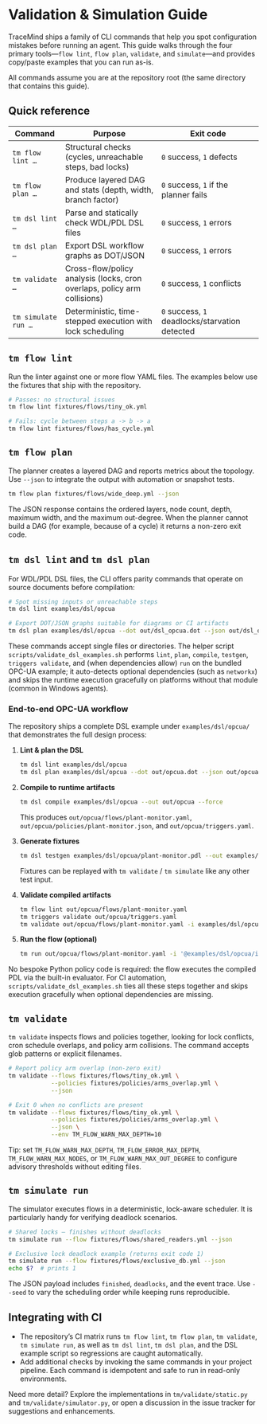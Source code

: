 # Validation & Simulation Guide

TraceMind ships a family of CLI commands that help you spot configuration mistakes before running an agent.  This guide walks through the four primary tools—`flow lint`, `flow plan`, `validate`, and `simulate`—and provides copy/paste examples that you can run as-is.

All commands assume you are at the repository root (the same directory that contains this guide).

## Quick reference

| Command | Purpose | Exit code |
|---------|---------|-----------|
| `tm flow lint …` | Structural checks (cycles, unreachable steps, bad locks) | `0` success, `1` defects |
| `tm flow plan …` | Produce layered DAG and stats (depth, width, branch factor) | `0` success, `1` if the planner fails |
| `tm dsl lint …` | Parse and statically check WDL/PDL DSL files | `0` success, `1` errors |
| `tm dsl plan …` | Export DSL workflow graphs as DOT/JSON | `0` success, `1` errors |
| `tm validate …` | Cross-flow/policy analysis (locks, cron overlaps, policy arm collisions) | `0` success, `1` conflicts |
| `tm simulate run …` | Deterministic, time-stepped execution with lock scheduling | `0` success, `1` deadlocks/starvation detected |

## `tm flow lint`

Run the linter against one or more flow YAML files.  The examples below use the fixtures that ship with the repository.

```bash
# Passes: no structural issues
tm flow lint fixtures/flows/tiny_ok.yml

# Fails: cycle between steps a -> b -> a
tm flow lint fixtures/flows/has_cycle.yml
```

## `tm flow plan`

The planner creates a layered DAG and reports metrics about the topology.  Use `--json` to integrate the output with automation or snapshot tests.

```bash
tm flow plan fixtures/flows/wide_deep.yml --json
```

The JSON response contains the ordered layers, node count, depth, maximum width, and the maximum out-degree.  When the planner cannot build a DAG (for example, because of a cycle) it returns a non-zero exit code.

## `tm dsl lint` and `tm dsl plan`

For WDL/PDL DSL files, the CLI offers parity commands that operate on source documents before compilation:

```bash
# Spot missing inputs or unreachable steps
tm dsl lint examples/dsl/opcua

# Export DOT/JSON graphs suitable for diagrams or CI artifacts
tm dsl plan examples/dsl/opcua --dot out/dsl_opcua.dot --json out/dsl_opcua.json
```

These commands accept single files or directories. The helper script `scripts/validate_dsl_examples.sh` performs `lint`, `plan`, `compile`, `testgen`, `triggers validate`, and (when dependencies allow) `run` on the bundled OPC-UA example; it auto-detects optional dependencies (such as `networkx`) and skips the runtime execution gracefully on platforms without that module (common in Windows agents).

### End-to-end OPC-UA workflow

The repository ships a complete DSL example under `examples/dsl/opcua/` that demonstrates the full design process:

1. **Lint & plan the DSL**
   ```bash
   tm dsl lint examples/dsl/opcua
   tm dsl plan examples/dsl/opcua --dot out/opcua.dot --json out/opcua.json
   ```

2. **Compile to runtime artifacts**
   ```bash
   tm dsl compile examples/dsl/opcua --out out/opcua --force
   ```
   This produces `out/opcua/flows/plant-monitor.yaml`, `out/opcua/policies/plant-monitor.json`, and `out/opcua/triggers.yaml`.

3. **Generate fixtures**
   ```bash
   tm dsl testgen examples/dsl/opcua/plant-monitor.pdl --out examples/fixtures/opcua
   ```
   Fixtures can be replayed with `tm validate` / `tm simulate` like any other test input.

4. **Validate compiled artifacts**
   ```bash
   tm flow lint out/opcua/flows/plant-monitor.yaml
   tm triggers validate out/opcua/triggers.yaml
   tm validate out/opcua/flows/plant-monitor.yaml -i examples/dsl/opcua/input.json
   ```

5. **Run the flow (optional)**
   ```bash
   tm run out/opcua/flows/plant-monitor.yaml -i '@examples/dsl/opcua/input.json'
   ```

No bespoke Python policy code is required: the flow executes the compiled PDL via the built-in evaluator.  For CI automation, `scripts/validate_dsl_examples.sh` ties all these steps together and skips execution gracefully when optional dependencies are missing.

## `tm validate`

`tm validate` inspects flows and policies together, looking for lock conflicts, cron schedule overlaps, and policy arm collisions.  The command accepts glob patterns or explicit filenames.

```bash
# Report policy arm overlap (non-zero exit)
tm validate --flows fixtures/flows/tiny_ok.yml \
            --policies fixtures/policies/arms_overlap.yml \
            --json

# Exit 0 when no conflicts are present
tm validate --flows fixtures/flows/tiny_ok.yml \
            --policies fixtures/policies/arms_overlap.yml \
            --json \
            --env TM_FLOW_WARN_MAX_DEPTH=10
```

Tip: set `TM_FLOW_WARN_MAX_DEPTH`, `TM_FLOW_ERROR_MAX_DEPTH`, `TM_FLOW_WARN_MAX_NODES`, or `TM_FLOW_WARN_MAX_OUT_DEGREE` to configure advisory thresholds without editing files.

## `tm simulate run`

The simulator executes flows in a deterministic, lock-aware scheduler.  It is particularly handy for verifying deadlock scenarios.

```bash
# Shared locks – finishes without deadlocks
tm simulate run --flow fixtures/flows/shared_readers.yml --json

# Exclusive lock deadlock example (returns exit code 1)
tm simulate run --flow fixtures/flows/exclusive_db.yml --json
echo $?  # prints 1
```

The JSON payload includes `finished`, `deadlocks`, and the event trace.  Use `--seed` to vary the scheduling order while keeping runs reproducible.

## Integrating with CI

- The repository’s CI matrix runs `tm flow lint`, `tm flow plan`, `tm validate`, `tm simulate run`, as well as `tm dsl lint`, `tm dsl plan`, and the DSL example script so regressions are caught automatically.
- Add additional checks by invoking the same commands in your project pipeline.  Each command is idempotent and safe to run in read-only environments.

Need more detail?  Explore the implementations in `tm/validate/static.py` and `tm/validate/simulator.py`, or open a discussion in the issue tracker for suggestions and enhancements.
